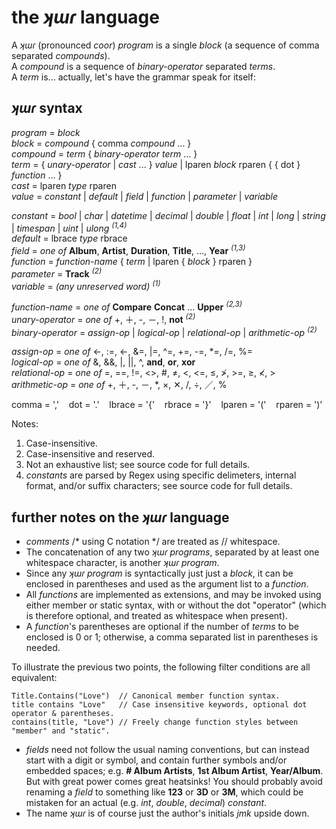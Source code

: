 ﻿# the _ʞɯɾ_ language

A _ʞɯɾ_ (pronounced _coor_) _program_ is a single _block_ (a sequence of comma separated _compounds_).  
A _compound_ is a sequence of _binary-operator_ separated _terms_.  
A _term_ is... actually, let's have the grammar speak for itself:  

## _ʞɯɾ_ syntax

_program_ = _block_  
_block_ = _compound_ \{ comma _compound_ ... \}  
_compound_ = _term_ \{ _binary-operator_ _term_ ... \}  
_term_ = \{ _unary-operator_ | _cast_ ... \} _value_ | lparen _block_ rparen \{ \{ dot \} _function_ ... \}  
_cast_ = lparen _type_ rparen  
_value_ = _constant_ | _default_ | _field_ | _function_ | _parameter_ | _variable_  

_constant_ = _bool_ | _char_ | _datetime_ | _decimal_ | _double_ | _float_ | _int_ | _long_ | _string_ | _timespan_ | _uint_ | _ulong_ <sup>_(1,4)_</sup>  
_default_ = lbrace _type_ rbrace  
_field_ = _one of_ **Album**, **Artist**, **Duration**, **Title**, ..., **Year** <sup>_(1,3)_</sup>  
_function_ = _function-name_ \{ _term_ | lparen \{ _block_ \} rparen \}  
_parameter_ = **Track** <sup>_(2)_</sup>  
_variable_ = _(any unreserved word)_ <sup>_(1)_</sup>  

_function-name_ = _one of_ **Compare** **Concat** ... **Upper** <sup>_(2,3)_</sup>  
_unary-operator_ = _one of_ +, ＋, -, －, !, **not** <sup>_(2)_</sup>  
_binary-operator_ = _assign-op_ | _logical-op_ | _relational-op_ | _arithmetic-op_ <sup>_(2)_</sup>  

_assign-op_ = _one of_ <-, :=, ←, &=, |=, \^=, +=, -=, \*=, /=, %=  
_logical-op_ = _one of_ &, &&, |, ||, ^, **and**, **or**, **xor**  
_relational-op_ = _one of_ =, ==, !=, <>, #, ≠, <, \<=, ≤, ≯, >=, ≥, ≮, >  
_arithmetic-op_ = _one of_ +, ＋, -, －, *, ×, ✕, /, ÷, ／, %  

comma = ','&nbsp;&nbsp;&nbsp; dot = '.'&nbsp;&nbsp;&nbsp; lbrace = '{'&nbsp;&nbsp;&nbsp; rbrace = '}'&nbsp;&nbsp;&nbsp; lparen = '('&nbsp;&nbsp;&nbsp; rparen = ')'  

Notes:  
1. Case-insensitive.  
2. Case-insensitive and reserved.  
3. Not an exhaustive list; see source code for full details.  
4. _constants_ are parsed by Regex using specific delimeters, internal format, and/or suffix characters; see source code for full details.  

## further notes on the _ʞɯɾ_ language  

- _comments_ /* using C notation */ are treated as // whitespace.  
- The concatenation of any two _ʞɯɾ_ _programs_, separated by at least one whitespace character, is another _ʞɯɾ_ _program_.  
- Since any _ʞɯɾ_ _program_ is syntactically just just a _block_, it can be enclosed in parentheses and used as the argument list to a _function_.  
- All _functions_ are implemented as extensions, and may be invoked using either member or static syntax, with or without the dot "operator" (which is therefore optional, and treated as whitespace when present).  
- A _function_'s parentheses are optional if the number of _terms_ to be enclosed is 0 or 1; otherwise, a comma separated list in parentheses is needed.  

To illustrate the previous two points, the following filter conditions are all equivalent:

    Title.Contains("Love")  // Canonical member function syntax.
    title contains "Love"   // Case insensitive keywords, optional dot operator & parentheses.
    contains(title, "Love") // Freely change function styles between "member" and "static".

- _fields_ need not follow the usual naming conventions, but can instead start with a digit or symbol, and contain further symbols and/or embedded spaces; e.g. **\#&nbsp;Album&nbsp;Artists**, **1st&nbsp;Album&nbsp;Artist**, **Year/Album**. But with great power comes great heatsinks! You should probably avoid renaming a _field_ to something like **123** or **3D** or **3M**, which could be mistaken for an actual (e.g. _int_, _double_, _decimal_) _constant_.  
- The name _ʞɯɾ_ is of course just the author's initials _jmk_ upside down.

